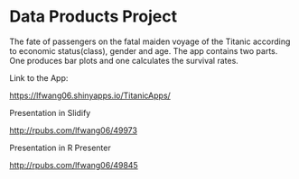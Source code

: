 Data Products Project
========

The fate of passengers on the fatal maiden voyage of the Titanic according to economic status(class), gender and age. The app contains two parts. One produces bar plots and one calculates the survival rates.

Link to the App:

https://lfwang06.shinyapps.io/TitanicApps/

Presentation in Slidify

http://rpubs.com/lfwang06/49973

Presentation in R Presenter

http://rpubs.com/lfwang06/49845
